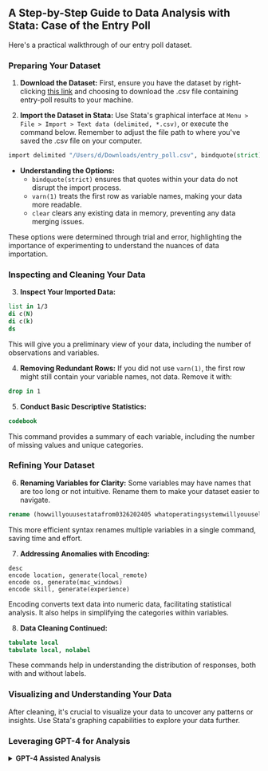 ﻿
## A Step-by-Step Guide to Data Analysis with Stata: Case of the Entry Poll

Here's a practical walkthrough of our entry poll dataset.

### Preparing Your Dataset

1. **Download the Dataset:** First, ensure you have the dataset by right-clicking [this link](https://raw.githubusercontent.com/jhustata/basic/main/entry_poll.csv) and choosing to download the .csv file containing entry-poll results to your machine.

2. **Import the Dataset in Stata:** Use Stata's graphical interface at `Menu > File > Import > Text data (delimited, *.csv)`, or execute the command below. Remember to adjust the file path to where you've saved the .csv file on your computer.

```stata
import delimited "/Users/d/Downloads/entry_poll.csv", bindquote(strict) varn(1) clear //edit file path as needed
```

- **Understanding the Options:**
    - `bindquote(strict)` ensures that quotes within your data do not disrupt the import process.
    - `varn(1)` treats the first row as variable names, making your data more readable.
    - `clear` clears any existing data in memory, preventing any data merging issues.

These options were determined through trial and error, highlighting the importance of experimenting to understand the nuances of data importation.

### Inspecting and Cleaning Your Data

3. **Inspect Your Imported Data:**

```stata
list in 1/3
di c(N)
di c(k)
ds
```

This will give you a preliminary view of your data, including the number of observations and variables.

4. **Removing Redundant Rows:** If you did not use `varn(1)`, the first row might still contain your variable names, not data. Remove it with:

```stata
drop in 1
```

5. **Conduct Basic Descriptive Statistics:**

```stata
codebook
```

This command provides a summary of each variable, including the number of missing values and unique categories.

### Refining Your Dataset

6. **Renaming Variables for Clarity:** Some variables may have names that are too long or not intuitive. Rename them to make your dataset easier to navigate.

```stata
rename (howwillyouusestatafrom0326202405 whatoperatingsystemwillyouuseloc doyouhaveanyexperienceusingstata) (location os skill)
```

This more efficient syntax renames multiple variables in a single command, saving time and effort.

7. **Addressing Anomalies with Encoding:**

```
desc
encode location, generate(local_remote)
encode os, generate(mac_windows)
encode skill, generate(experience)
```

Encoding converts text data into numeric data, facilitating statistical analysis. It also helps in simplifying the categories within variables.

8. **Data Cleaning Continued:**

```stata
tabulate local
tabulate local, nolabel
```

These commands help in understanding the distribution of responses, both with and without labels.

### Visualizing and Understanding Your Data

After cleaning, it's crucial to visualize your data to uncover any patterns or insights. Use Stata's graphing capabilities to explore your data further.

### Leveraging GPT-4 for Analysis

<details>
   <summary><b>GPT-4 Assisted Analysis</b></summary>

Embedding insightful videos or tutorials can complement your understanding of data analysis techniques. Here, we've included some valuable resources to deepen your knowledge.

   <iframe width="560" height="315" src="https://www.youtube.com/embed/-cH9b5HzF4Y" title="YouTube video player" frameborder="0" allow="accelerometer; autoplay; clipboard-write; encrypted-media; gyroscope; picture-in-picture" allowfullscreen></iframe>

   <iframe width="560" height="315" src="https://www.youtube.com/embed/SKYbqprIy0U" title="YouTube video player" frameborder="0" allow="accelerometer; autoplay; clipboard-write; encrypted-media; gyroscope; picture-in-picture" allowfullscreen></iframe>

</details>

